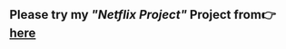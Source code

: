 <h2>Please try my <em>"Netflix Project"</em> Project from👉<a href="https://mnrgdkl.github.io/Survey-Form/" target="blank" rel="noopener noreferrer"> here</a> </h2>
